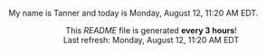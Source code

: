 My name is Tanner and today is Monday, August 12, 11:20 AM EDT.

<p align="center">This <i>README</i> file is generated <b>every 3 hours</b>!</br>Last refresh: Monday, August 12, 11:20 AM EDT<br /></p>
